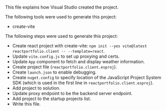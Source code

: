 This file explains how Visual Studio created the project.

The following tools were used to generate this project:
- create-vite

The following steps were used to generate this project:
- Create react project with create-vite: `npm init --yes vite@latest reactportfolio.client -- --template=react`.
- Update `vite.config.js` to set up proxying and certs.
- Update `App` component to fetch and display weather information.
- Create project file (`reactportfolio.client.esproj`).
- Create `launch.json` to enable debugging.
- Create `nuget.config` to specify location of the JavaScript Project System SDK (which is used in the first line in `reactportfolio.client.esproj`).
- Add project to solution.
- Update proxy endpoint to be the backend server endpoint.
- Add project to the startup projects list.
- Write this file.
